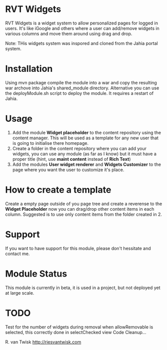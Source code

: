 RVT Widgets
===========

RVT Widgets is a widget system to allow personalized pages for logged in users. It's like iGoogle and others where a user can add/remove widgets in various columns and move them around using drag and drop.

Note: THis widgets system was inspored and cloned from the Jahia portal system.


Installation
============

Using mvn package compile the module into a war and copy the resulting war archove into Jahia's shared_module directory.
Alternative you can use the deployModule.sh script to deploy the module.
It requires a restart of Jahia.


Usage
=====
1. Add the module **Widget placeholder** to the content repository using the content manager. This will be used as a template for any new user that is going
to initialise there homepage.
1. Create a folder in the content repository where you can add your widgets, you can use any module (as far as I know) but it must have a proper title (hint, use **maint content** instead of **Rich Text**)
1. Add the modules **User widget renderer** and **Widgets Customizer** to the page where you want the user to customize it's place.


How to create a template
========================
Create a empty page outside of you page tree and create a reverense to the **Widget Placeholder** now you can drag/drop other content items in each column.
Suggested is to use only content items from the folder created in 2.


Support
=======
If you want to have support for this module, please don't hessitate and contact me.


Module Status
=============
This module is currently in beta, it is used in a project, but not deployed yet at large scale.

TODO
====
Test for the number of widgets during removal when allowRemovable is selected, this correctly done in selectChecked view
Code Cleanup...


R. van Twisk
http://riesvantwisk.com






